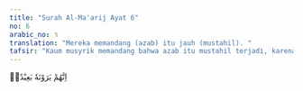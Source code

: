 ```yaml
---
title: "Surah Al-Ma'arij Ayat 6"
no: 6
arabic_no: ٦
translation: "Mereka memandang (azab) itu jauh (mustahil). "
tafsir: "Kaum musyrik memandang bahwa azab itu mustahil terjadi, karena teperdaya oleh kesenangan dunia yang sifatnya sementara. Juga karena ilmu mereka sangat sedikit dan tidak mengindahkan petunjuk Allah."
---
```

اِنَّهُمْ يَرَوْنَهٗ بَعِيْدًاۙ